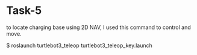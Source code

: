 # Task-5

to locate charging base using 2D NAV, I used this command to control and move.


$ roslaunch turtlebot3_teleop turtlebot3_teleop_key.launch
